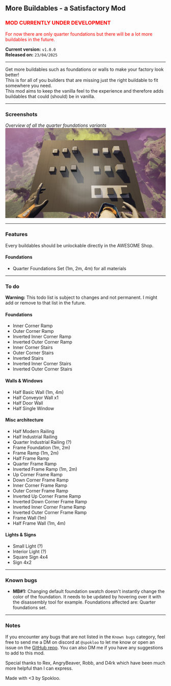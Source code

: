 ## More Buildables - a Satisfactory Mod

### <span style="color:red">MOD CURRENTLY UNDER DEVELOPMENT</span>

<span style="color:red">For now there are only quarter foundations but there will be a lot more buildables in the future.</span>

**Current version:** `v1.0.0`\
**Released on:** `23/04/2025`

---

Get more buildables such as foundations or walls to make your factory look better!\
This is for all of you builders that are missing just the right buildable to fit somewhere you need.\
This mod aims to keep the vanilla feel to the experience and therefore adds buildables that could (should) be in vanilla.

---

### Screenshots

*Overview of all the quarter foundations variants*
![Overview of all the quarter foundations variants](https://github.com/Spokloo/Satisfactory-MoreBuildables-Mod/blob/master/Resources/Screenshots/QuarterFoundationsSetOverview.png?raw=true "Overview of all the quarter foundations variants")

---

### Features

Every buildables should be unlockable directly in the AWESOME Shop.

#### Foundations

- Quarter Foundations Set (1m, 2m, 4m) for all materials

---

### To do

**Warning:** This todo list is subject to changes and not permanent. I might add or remove to that list in the future.

#### Foundations

- Inner Corner Ramp
- Outer Corner Ramp
- Inverted Inner Corner Ramp
- Inverted Outer Corner Ramp
- Inner Corner Stairs
- Outer Corner Stairs
- Inverted Stairs
- Inverted Inner Corner Stairs
- Inverted Outer Corner Stairs

#### Walls & Windows

- Half Basic Wall (1m, 4m)
- Half Conveyor Wall x1
- Half Door Wall
- Half Single Window

#### Misc architecture

- Half Modern Railing
- Half Industrial Railing
- Quarter Industrial Railing (?)
- Frame Foundation (1m, 2m)
- Frame Ramp (1m, 2m)
- Half Frame Ramp
- Quarter Frame Ramp
- Inverted Frame Ramp (1m, 2m)
- Up Corner Frame Ramp
- Down Corner Frame Ramp
- Inner Corner Frame Ramp
- Outer Corner Frame Ramp
- Inverted Up Corner Frame Ramp
- Inverted Down Corner Frame Ramp
- Inverted Inner Corner Frame Ramp
- Inverted Outer Corner Frame Ramp
- Frame Wall (1m)
- Half Frame Wall (1m, 4m)

#### Lights & Signs

- Small Light (?)
- Interior Light (?)
- Square Sign 4x4
- Sign 4x2

---

### Known bugs

- **MB#1:** Changing default foundation swatch doesn't instantly change the color of the foundation. It needs to be updated by hovering over it with the disassembly tool for example. Foundations affected are: Quarter foundations set.

---

### Notes

If you encounter any bugs that are not listed in the `Known bugs` category, feel free to send me a DM on discord at `@spokloo` to let me know or open an issue on the [GitHub repo](https://github.com/Spokloo/Satisfactory-MoreBuildables-Mod/issues). You can also DM me if you have any suggestions to add to this mod.

Special thanks to Rex, AngryBeaver, Robb, and D4rk which have been much more helpful than I can express.

Made with <3 by Spokloo.
